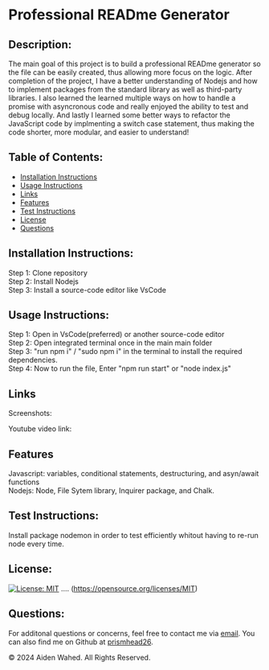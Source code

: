 # Professional READme Generator

  ## Description:
  The main goal of this project is to build a professional READme generator so the file can be easily created, thus allowing more focus on the logic.
  After completion of the project, I have a better understanding of Nodejs and how to implement packages from the standard library as well as third-party libraries. I also learned the learned multiple ways on how to handle a promise with asyncronous code and really enjoyed the ability to test and debug locally. And lastly I learned some better ways to refactor the JavaScript code by implmenting a switch case statement, thus making the code shorter, more modular, and easier to understand!
  
  ## Table of Contents:
  - [Installation Instructions](#Installation-Instructions)
  - [Usage Instructions](#Usage-Instructions)
  - [Links](#Links)
  - [Features](#Features)
  - [Test Instructions](#Test-Instructions)
  - [License](#License)
  - [Questions](#Questions)

  ## Installation Instructions:
  Step 1: Clone repository
  <br>
  Step 2: Install Nodejs
  <br>
  Step 3: Install a source-code editor like VsCode

  ## Usage Instructions:
  Step 1: Open in VsCode(preferred) or another source-code editor 
  <br>
  Step 2: Open integrated terminal once in the main main folder
  <br>
  Step 3: "run npm i" / "sudo npm i" in the terminal to install the required dependencies.
  <br>
  Step 4: Now to run the file, Enter "npm run start" or "node index.js"

  ## Links
  Screenshots:

  Youtube video link:

  ## Features
  Javascript: variables, conditional statements, destructuring, and asyn/await functions 
  <br>
  Nodejs: Node, File Sytem library, Inquirer package, and Chalk.
  
  ## Test Instructions:
  Install package nodemon in order to test efficiently whitout having to re-run node every time.
  
  ## License:
  
  [![License: MIT](https://img.shields.io/badge/License-MIT-yellow.svg)](https://opensource.org/licenses/MIT) .... 
  (https://opensource.org/licenses/MIT)
  
  ## Questions:
  For additonal questions or concerns, feel free to contact me via [email](prismhead26@gmail.com). 
  You can also find me on Github at [prismhead26](https://github.com/prismhead26).
  
  © 2024 Aiden Wahed. All Rights Reserved.